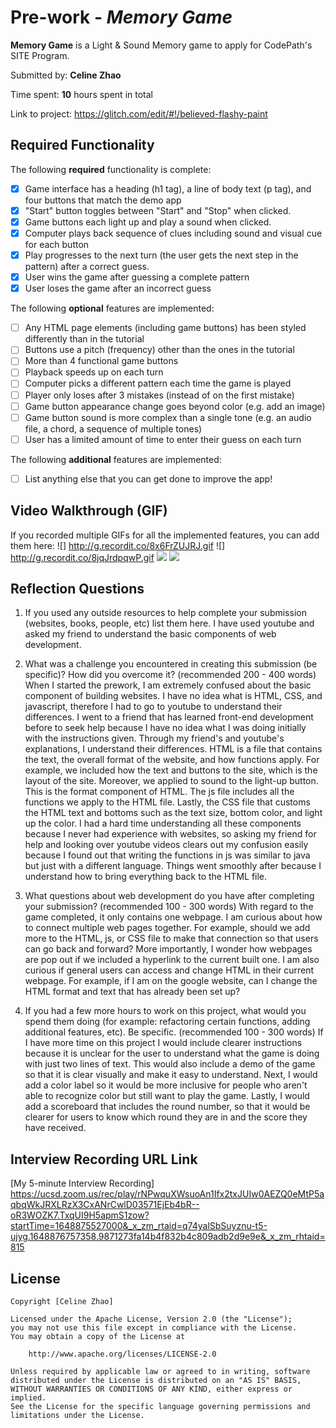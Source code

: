 # Pre-work - *Memory Game*

**Memory Game** is a Light & Sound Memory game to apply for CodePath's SITE Program. 

Submitted by: **Celine Zhao**

Time spent: **10** hours spent in total

Link to project: https://glitch.com/edit/#!/believed-flashy-paint

## Required Functionality

The following **required** functionality is complete:

* [x] Game interface has a heading (h1 tag), a line of body text (p tag), and four buttons that match the demo app
* [x] "Start" button toggles between "Start" and "Stop" when clicked. 
* [x] Game buttons each light up and play a sound when clicked. 
* [x] Computer plays back sequence of clues including sound and visual cue for each button
* [x] Play progresses to the next turn (the user gets the next step in the pattern) after a correct guess. 
* [x] User wins the game after guessing a complete pattern
* [x] User loses the game after an incorrect guess

The following **optional** features are implemented:

* [ ] Any HTML page elements (including game buttons) has been styled differently than in the tutorial
* [ ] Buttons use a pitch (frequency) other than the ones in the tutorial
* [ ] More than 4 functional game buttons
* [ ] Playback speeds up on each turn
* [ ] Computer picks a different pattern each time the game is played
* [ ] Player only loses after 3 mistakes (instead of on the first mistake)
* [ ] Game button appearance change goes beyond color (e.g. add an image)
* [ ] Game button sound is more complex than a single tone (e.g. an audio file, a chord, a sequence of multiple tones)
* [ ] User has a limited amount of time to enter their guess on each turn

The following **additional** features are implemented:

- [ ] List anything else that you can get done to improve the app!

## Video Walkthrough (GIF)

If you recorded multiple GIFs for all the implemented features, you can add them here:
![] http://g.recordit.co/8x6FrZUJRJ.gif
![] http://g.recordit.co/8jqJrdpqwP.gif
![](gif3-link-here)
![](gif4-link-here)

## Reflection Questions
1. If you used any outside resources to help complete your submission (websites, books, people, etc) list them here. 
I have used youtube and asked my friend to understand the basic components of web development.

2. What was a challenge you encountered in creating this submission (be specific)? How did you overcome it? (recommended 200 - 400 words) 
When I started the prework, I am extremely confused about the basic component of building websites. I have no idea what is HTML, CSS, and javascript, therefore I had to go to youtube to understand their differences. I went to a friend that has learned front-end development before to seek help because I have no idea what I was doing initially with the instructions given. Through my friend's and youtube's explanations, I understand their differences. HTML is a file that contains the text, the overall format of the website, and how functions apply. For example, we included how the text and buttons to the site, which is the layout of the site. Moreover, we applied to sound to the light-up button. This is the format component of HTML. The js file includes all the functions we apply to the HTML file. Lastly, the CSS file that customs the HTML text and bottoms such as the text size, bottom color, and light up the color. I had a hard time understanding all these components because I never had experience with websites, so asking my friend for help and looking over youtube videos clears out my confusion easily because I found out that writing the functions in js was similar to java but just with a different language. Things went smoothly after because I understand how to bring everything back to the HTML file.

3. What questions about web development do you have after completing your submission? (recommended 100 - 300 words) 
With regard to the game completed, it only contains one webpage. I am curious about how to connect multiple web pages together. For example, should we add more to the HTML, js, or CSS file to make that connection so that users can go back and forward? More importantly, I wonder how webpages are pop out if we included a hyperlink to the current built one. I am also curious if general users can access and change HTML in their current webpage. For example, if I am on the google website, can I change the HTML format and text that has already been set up?

4. If you had a few more hours to work on this project, what would you spend them doing (for example: refactoring certain functions, adding additional features, etc). Be specific. (recommended 100 - 300 words) 
If I have more time on this project I would include clearer instructions because it is unclear for the user to understand what the game is doing with just two lines of text. This would also include a demo of the game so that it is clear visually and make it easy to understand. Next, I would add a color label so it would be more inclusive for people who aren't able to recognize color but still want to play the game. Lastly, I would add a scoreboard that includes the round number, so that it would be clearer for users to know which round they are in and the score they have received.



## Interview Recording URL Link

[My 5-minute Interview Recording] https://ucsd.zoom.us/rec/play/rNPwquXWsuoAn1Ifx2txJUIw0AEZQ0eMtP5aqbqWkJRXLRzX3CxANrCwlD03571EjEb4bR--oR3WOZK7.TxqUI9H5apmS1zow?startTime=1648875527000&_x_zm_rtaid=q74yalSbSuyznu-t5-ujyg.1648876757358.9871273fa14b4f832b4c809adb2d9e9e&_x_zm_rhtaid=815


## License

    Copyright [Celine Zhao]

    Licensed under the Apache License, Version 2.0 (the "License");
    you may not use this file except in compliance with the License.
    You may obtain a copy of the License at

        http://www.apache.org/licenses/LICENSE-2.0

    Unless required by applicable law or agreed to in writing, software
    distributed under the License is distributed on an "AS IS" BASIS,
    WITHOUT WARRANTIES OR CONDITIONS OF ANY KIND, either express or implied.
    See the License for the specific language governing permissions and
    limitations under the License.

